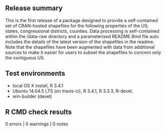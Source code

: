 ## Release summary

This is the first release of a package designed to provide a self-contained set of CRAN-hosted shapefiles for the following properties of the US; states, congressional districts, counties. Data processing is self-contained within the /data-raw directory and a parameterised README.Rmd file auto includes the details of the latest version of the shapefiles in the readme. Note that the shapefiles have been augmented with data from additional sources to make it easier for users to subset the shapefiles to concern only the contiguous US.

## Test environments

* local OS X install, R 3.4.1
* Ubuntu 14.04.5 LTS (on travis-ci), R 3.4.1, R 3.3.3, R-devel.
* win-builder (devel)

## R CMD check results

0 errors | 0 warnings | 0 notes
